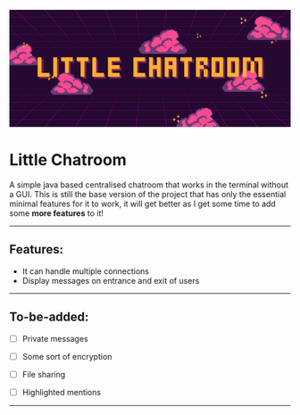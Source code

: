![Little chatroom banner](./LittleChatroomBanner.png)
# Little Chatroom

A simple java based centralised chatroom that works in the terminal without a GUI.
This is still the base version of the project that has only the essential minimal features for it to work, it will get better as I get some time to add some **more features** to it!

------------


## Features:
* It can handle multiple connections
* Display messages on entrance and exit of users

------------


## To-be-added:
- [ ] Private messages
- [ ] Some sort of encryption
- [ ] File sharing
- [ ] Highlighted mentions


------------




